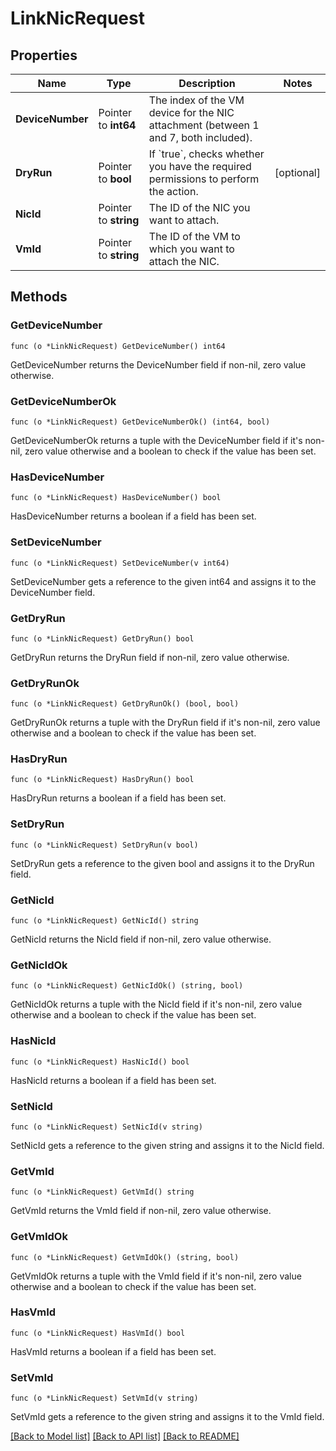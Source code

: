 # LinkNicRequest

## Properties

Name | Type | Description | Notes
------------ | ------------- | ------------- | -------------
**DeviceNumber** | Pointer to **int64** | The index of the VM device for the NIC attachment (between 1 and 7, both included). | 
**DryRun** | Pointer to **bool** | If &#x60;true&#x60;, checks whether you have the required permissions to perform the action. | [optional] 
**NicId** | Pointer to **string** | The ID of the NIC you want to attach. | 
**VmId** | Pointer to **string** | The ID of the VM to which you want to attach the NIC. | 

## Methods

### GetDeviceNumber

`func (o *LinkNicRequest) GetDeviceNumber() int64`

GetDeviceNumber returns the DeviceNumber field if non-nil, zero value otherwise.

### GetDeviceNumberOk

`func (o *LinkNicRequest) GetDeviceNumberOk() (int64, bool)`

GetDeviceNumberOk returns a tuple with the DeviceNumber field if it's non-nil, zero value otherwise
and a boolean to check if the value has been set.

### HasDeviceNumber

`func (o *LinkNicRequest) HasDeviceNumber() bool`

HasDeviceNumber returns a boolean if a field has been set.

### SetDeviceNumber

`func (o *LinkNicRequest) SetDeviceNumber(v int64)`

SetDeviceNumber gets a reference to the given int64 and assigns it to the DeviceNumber field.

### GetDryRun

`func (o *LinkNicRequest) GetDryRun() bool`

GetDryRun returns the DryRun field if non-nil, zero value otherwise.

### GetDryRunOk

`func (o *LinkNicRequest) GetDryRunOk() (bool, bool)`

GetDryRunOk returns a tuple with the DryRun field if it's non-nil, zero value otherwise
and a boolean to check if the value has been set.

### HasDryRun

`func (o *LinkNicRequest) HasDryRun() bool`

HasDryRun returns a boolean if a field has been set.

### SetDryRun

`func (o *LinkNicRequest) SetDryRun(v bool)`

SetDryRun gets a reference to the given bool and assigns it to the DryRun field.

### GetNicId

`func (o *LinkNicRequest) GetNicId() string`

GetNicId returns the NicId field if non-nil, zero value otherwise.

### GetNicIdOk

`func (o *LinkNicRequest) GetNicIdOk() (string, bool)`

GetNicIdOk returns a tuple with the NicId field if it's non-nil, zero value otherwise
and a boolean to check if the value has been set.

### HasNicId

`func (o *LinkNicRequest) HasNicId() bool`

HasNicId returns a boolean if a field has been set.

### SetNicId

`func (o *LinkNicRequest) SetNicId(v string)`

SetNicId gets a reference to the given string and assigns it to the NicId field.

### GetVmId

`func (o *LinkNicRequest) GetVmId() string`

GetVmId returns the VmId field if non-nil, zero value otherwise.

### GetVmIdOk

`func (o *LinkNicRequest) GetVmIdOk() (string, bool)`

GetVmIdOk returns a tuple with the VmId field if it's non-nil, zero value otherwise
and a boolean to check if the value has been set.

### HasVmId

`func (o *LinkNicRequest) HasVmId() bool`

HasVmId returns a boolean if a field has been set.

### SetVmId

`func (o *LinkNicRequest) SetVmId(v string)`

SetVmId gets a reference to the given string and assigns it to the VmId field.


[[Back to Model list]](../README.md#documentation-for-models) [[Back to API list]](../README.md#documentation-for-api-endpoints) [[Back to README]](../README.md)


